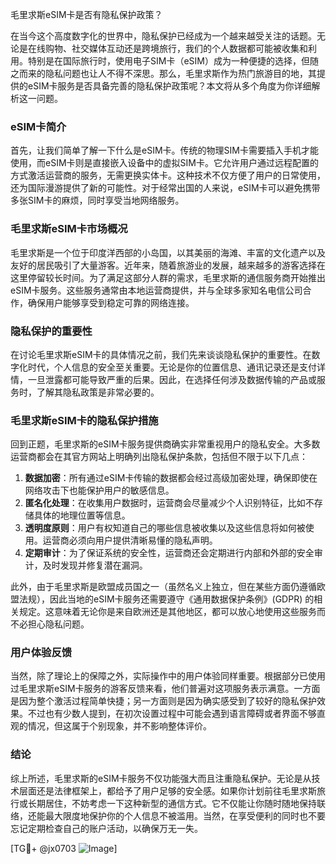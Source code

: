 毛里求斯eSIM卡是否有隐私保护政策？

在当今这个高度数字化的世界中，隐私保护已经成为一个越来越受关注的话题。无论是在线购物、社交媒体互动还是跨境旅行，我们的个人数据都可能被收集和利用。特别是在国际旅行时，使用电子SIM卡（eSIM）成为一种便捷的选择，但随之而来的隐私问题也让人不得不深思。那么，毛里求斯作为热门旅游目的地，其提供的eSIM卡服务是否具备完善的隐私保护政策呢？本文将从多个角度为你详细解析这一问题。

### eSIM卡简介

首先，让我们简单了解一下什么是eSIM卡。传统的物理SIM卡需要插入手机才能使用，而eSIM卡则是直接嵌入设备中的虚拟SIM卡。它允许用户通过远程配置的方式激活运营商的服务，无需更换实体卡。这种技术不仅方便了用户的日常使用，还为国际漫游提供了新的可能性。对于经常出国的人来说，eSIM卡可以避免携带多张SIM卡的麻烦，同时享受当地网络服务。

### 毛里求斯eSIM卡市场概况

毛里求斯是一个位于印度洋西部的小岛国，以其美丽的海滩、丰富的文化遗产以及友好的居民吸引了大量游客。近年来，随着旅游业的发展，越来越多的游客选择在这里停留较长时间。为了满足这部分人群的需求，毛里求斯的通信服务商开始推出eSIM卡服务。这些服务通常由本地运营商提供，并与全球多家知名电信公司合作，确保用户能够享受到稳定可靠的网络连接。

### 隐私保护的重要性

在讨论毛里求斯eSIM卡的具体情况之前，我们先来谈谈隐私保护的重要性。在数字化时代，个人信息的安全至关重要。无论是你的位置信息、通讯记录还是支付详情，一旦泄露都可能导致严重的后果。因此，在选择任何涉及数据传输的产品或服务时，了解其隐私政策是非常必要的。

### 毛里求斯eSIM卡的隐私保护措施

回到正题，毛里求斯的eSIM卡服务提供商确实非常重视用户的隐私安全。大多数运营商都会在其官方网站上明确列出隐私保护条款，包括但不限于以下几点：

1. **数据加密**：所有通过eSIM卡传输的数据都会经过高级加密处理，确保即使在网络攻击下也能保护用户的敏感信息。
2. **匿名化处理**：在收集用户数据时，运营商会尽量减少个人识别特征，比如不存储具体的地理位置等信息。
3. **透明度原则**：用户有权知道自己的哪些信息被收集以及这些信息将如何被使用。运营商必须向用户提供清晰易懂的隐私声明。
4. **定期审计**：为了保证系统的安全性，运营商还会定期进行内部和外部的安全审计，及时发现并修复潜在漏洞。

此外，由于毛里求斯是欧盟成员国之一（虽然名义上独立，但在某些方面仍遵循欧盟法规），因此当地的eSIM卡服务还需要遵守《通用数据保护条例》(GDPR) 的相关规定。这意味着无论你是来自欧洲还是其他地区，都可以放心地使用这些服务而不必担心隐私问题。

### 用户体验反馈

当然，除了理论上的保障之外，实际操作中的用户体验同样重要。根据部分已使用过毛里求斯eSIM卡服务的游客反馈来看，他们普遍对这项服务表示满意。一方面是因为整个激活过程简单快捷；另一方面则是因为确实感受到了较好的隐私保护效果。不过也有少数人提到，在初次设置过程中可能会遇到语言障碍或者界面不够直观的情况，但这属于个别现象，并不影响整体评价。

### 结论

综上所述，毛里求斯的eSIM卡服务不仅功能强大而且注重隐私保护。无论是从技术层面还是法律框架上，都给予了用户足够的安全感。如果你计划前往毛里求斯旅行或长期居住，不妨考虑一下这种新型的通信方式。它不仅能让你随时随地保持联络，还能最大限度地保护你的个人信息不被滥用。当然，在享受便利的同时也不要忘记定期检查自己的账户活动，以确保万无一失。

[TG💪+ @jx0703 ![Image](https://github.com/user-attachments/assets/dbca1d08-cadb-493c-b0ec-ad6f7a83f270)]